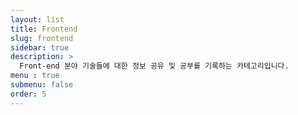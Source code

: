 ```yaml
---
layout: list
title: Frontend
slug: frontend
sidebar: true
description: >
  Front-end 분야 기술들에 대한 정보 공유 및 공부를 기록하는 카테고리입니다.
menu : true
submenu: false
order: 5
---
```

